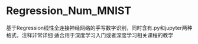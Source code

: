 # Regression_Num_MNIST

基于Regression线性全连接神经网络的手写数字识别，同时含有.py和jupyter两种格式，注释非常详细 适合用于深度学习入门或者深度学习相关课程的教学
